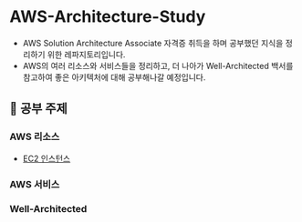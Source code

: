 # AWS-Architecture-Study
- AWS Solution Architecture Associate 자격증 취득을 하며 공부했던 지식을 정리하기 위한 레파지토리입니다.
- AWS의 여러 리소스와 서비스들을 정리하고, 더 나아가 Well-Architected 백서를 참고하여 좋은 아키텍처에 대해 공부해나갈 예정입니다.

## 📌 공부 주제

### AWS 리소스
- [EC2 인스턴스](https://github.com/Ohjiwoo-lab/aws-architecture-study/blob/main/resources/EC2.md)

### AWS 서비스

### Well-Architected
